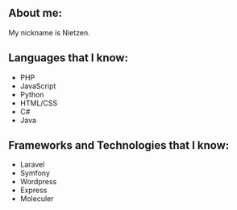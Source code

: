 ## About me:

My nickname is Nietzen.

## Languages that I know:
- PHP
- JavaScript
- Python
- HTML/CSS
- C#
- Java

## Frameworks and Technologies that I know:

- Laravel
- Symfony
- Wordpress
- Express
- Moleculer